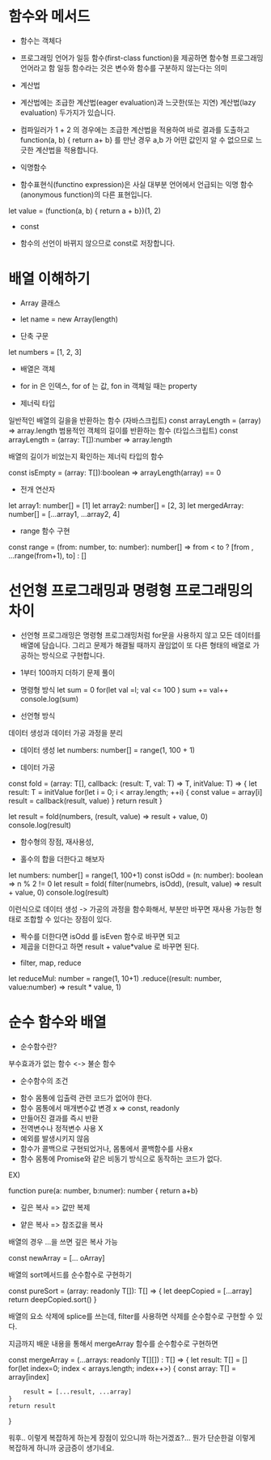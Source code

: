 # 함수와 메서드

* 함수는 객체다

- 프로그래밍 언어가 일등 함수(first-class function)을 제공하면 함수형 프로그래밍 언어라고 함
일등 함수라는 것은 변수와 함수를 구분하지 않는다는 의미

* 계산법

- 계산법에는 조급한 계산법(eager evaluation)과 느긋한(또는 지연) 계산법(lazy evaluation) 두가지가
있습니다. 

- 컴파일러가 
1 + 2 의 경우에는 조급한 계산법을 적용하여 바로 결과를 도출하고 function(a, b) { return a+ b}
를 만난 경우 a,b 가 어떤 값인지 알 수 없으므로 느긋한 계산법을 적용합니다.

* 익명함수

- 함수표현식(functino expression)은 사실 대부분 언어에서 언급되는 익명 함수(anonymous function)의
다른 표현입니다.

let value =
(function(a, b) { return a + b})(1, 2)

* const

- 함수의 선언이 바뀌지 않으므로 const로 저장합니다.


# 배열 이해하기

* Array 클래스

- let name = new Array(length)

* 단축 구문

let numbers = [1, 2, 3]

* 배열은 객체

* for in 은 인덱스, for of 는 값, fon in 객체일 때는 property

* 제너릭 타입

일반적인 배열의 길을을 반환하는 함수 (자바스크립트)
const arrayLength = (array) => array.length
범용적인 객체의 길이를 반환하는 함수 (타입스크립트)
const arrayLength = (array: T[]):number => array.length

배열의 길이가 비었는지 확인하는 제너릭 타입의 함수

const isEmpty = <T>(array: T[]):boolean => arrayLength<T>(array) == 0

* 전개 연산자

let array1: number[] = [1]
let array2: number[] = [2, 3]
let mergedArray: number[] = [...array1, ...array2, 4]

* range 함수 구현

const range = (from: number, to: number): number[] => from < to ? [from , ...range(from+1), to] : []


# 선언형 프로그래밍과 명령형 프로그래밍의 차이

* 선언형 프로그래밍은 명령형 프로그래밍처럼 for문을 사용하지 않고
모든 데이터를 배열에 담습니다. 그리고 문제가 해결될 때까지 끊임없이 또 다른 형태의 배열로
가공하는 방식으로 구현합니다.

* 1부터 100까지 더하기 문제 풀이


* 명령형 방식
let sum = 0
for(let val =l; val <= 100 )
    sum += val++
console.log(sum)

* 선언형 방식

데이터 생성과 데이터 가공 과정을 분리

- 데이터 생성
let numbers: number[] = range(1, 100 + 1)

- 데이터 가공

const fold = <T>(array: T[], callback: (result: T, val: T) => T, initValue: T) => {
    let result: T = initValue
    for(let i = 0; i < array.length; ++i) {
        const value = array[i]
        result = callback(result, value)
    }
    return result
}

let result = fold(numbers, (result, value) => result + value, 0)
console.log(result)

- 함수형의 장점, 재사용성,

- 홀수의 합을 더한다고 해보자

let numbers: number[] = range(1, 100+1)
const isOdd = (n: number): boolean => n % 2 != 0
let result = fold(
    filter(numebrs, isOdd),
    (result, value) => result + value, 0)
console.log(result)

이런식으로 데이터 생성 -> 가공의 과정을 함수화해서,
부분만 바꾸면 재사용 가능한 형태로 조합할 수 있다는 장점이 있다.

- 짝수를 더한다면 isOdd 를 isEven 함수로 바꾸면 되고
- 제곱을 더한다고 하면 result + value*value 로 바꾸면 된다.


* filter, map, reduce

let reduceMul: number = range(1, 10+1)
.reduce((result: number, value:number) => result * value, 1)

# 순수 함수와 배열

* 순수함수란?

부수효과가 없는 함수 <-> 불순 함수

* 순수함수의 조건

- 함수 몸통에 입출력 관련 코드가 없어야 한다.
- 함수 몸통에서 매개변수값 변경 x => const, readonly
- 만들어진 결과를 즉시 반환
- 전역변수나 정적변수 사용 X
- 예외를 발생시키지 않음
- 함수가 콜백으로 구현되었거나, 몸통에서 콜백함수를 사용x
- 함수 몸통에 Promise와 같은 비동기 방식으로 동작하는 코드가 없다.

EX)

function pure(a: number, b:numer): number { return a+b}

- 깊은 복사 => 값만 복제

- 얕은 복사 => 참조값을 복사

배열의 경우 ...을 쓰면 깊은 복사 가능

const newArray = [... oArray]

배열의 sort메서드를 순수함수로 구현하기

const pureSort = <T>(array: readonly T[]): T[] => {
    let deepCopied = [...array]
    return deepCopied.sort()
}

배열의 요소 삭제에 splice를 쓰는데, filter를 사용하면 삭제를 순수함수로 구현할 수 있다.


지금까지 배운 내용을 통해서 mergeArray 함수를 순수함수로 구현하면

const mergeArray = <T>(...arrays: readonly T[][]) : T[] => {
    let result: T[] = []
    for(let index=0; index < arrays.length; index++>) {
        const array: T[] = array[index]

        result = [...result, ...array]
    }
    return result
}

워후.. 이렇게 복잡하게 하는게 장점이 있으니까 하는거겠죠?...
뭔가 단순한걸 이렇게 복잡하게 하니까 궁금증이 생기네요.

